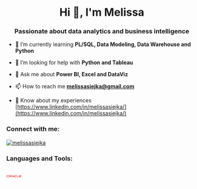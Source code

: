 <h1 align="center">Hi 👋, I'm Melissa</h1>
<h3 align="center">Passionate about data analytics and business intelligence</h3>

- 🌱 I’m currently learning **PL/SQL, Data Modeling, Data Warehouse and Python**

- 🤝 I’m looking for help with **Python and Tableau**

- 💬 Ask me about **Power BI, Excel and DataViz**

- 📫 How to reach me **melissasiejka@gmail.com**

- 📄 Know about my experiences [https://www.linkedin.com/in/melissasiejka/](https://www.linkedin.com/in/melissasiejka/)

<h3 align="left">Connect with me:</h3>
<p align="left">
<a href="https://linkedin.com/in/https://www.linkedin.com/in/melissasiejka/" target="blank"><img align="center" src="https://raw.githubusercontent.com/rahuldkjain/github-profile-readme-generator/master/src/images/icons/Social/linked-in-alt.svg" alt="melissasiejka" height="30" width="40" /></a>
</p>

<h3 align="left">Languages and Tools:</h3>
<p align="left"> <a href="https://www.oracle.com/" target="_blank" rel="noreferrer"> <img src="https://raw.githubusercontent.com/devicons/devicon/master/icons/oracle/oracle-original.svg" alt="oracle" width="40" height="40"/> </a>  </p>
